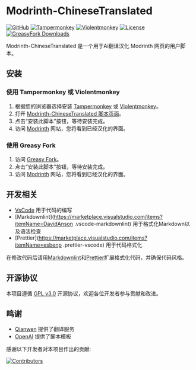 # Modrinth-ChineseTranslated

[![GitHub](https://img.shields.io/badge/GitHub-Repo-blue?logo=github&labelColor=000000&color=%23555555)](https://github.com/YlovexLN/Modrinth-ChineseTranslated)
[![Tampermonkey](https://img.shields.io/badge/Tampermonkey-Get%20Extension-blue?logo=tampermonkey&logoColor=white&color=darkgreen)](https://www.tampermonkey.net/)
[![Violentmonkey](https://img.shields.io/badge/Violentmonkey-Get%20Extension-orange?logo=violentmonkey&logoColor=white)](https://violentmonkey.github.io/)
[![License](https://img.shields.io/badge/License-GPL3.0-green.svg)](LICENSE)
[![GreasyFork Downloads](https://img.shields.io/greasyfork/dt/526366?label=GreasyFork%20Downloads&color=orange)](https://greasyfork.org/zh-CN/scripts/526366-modrinth-chinesetranslated)

Modrinth-ChineseTranslated 是一个用于Ai翻译汉化 Modrinth 网页的用户脚本。

## 安装

### 使用 Tampermonkey 或 Violentmonkey

1. 根据您的浏览器选择安装 [Tampermonkey](https://www.tampermonkey.net/) 或 [Violentmonkey](https://violentmonkey.github.io/)。
2. 打开 [Modrinth-ChineseTranslated 脚本页面](https://github.com/YlovexLN/Modrinth-ChineseTranslated/releases/latest/download/script.user.js)。
3. 点击“安装此脚本”按钮，等待安装完成。
4. 访问 [Modrinth](https://modrinth.com/) 网站，您将看到已经汉化的界面。

### 使用 Greasy Fork

1. 访问 [Greasy Fork](https://greasyfork.org/zh-CN/scripts/526366-modrinth-chinesetranslated)。
2. 点击“安装此脚本”按钮，等待安装完成。
3. 访问 [Modrinth](https://modrinth.com/) 网站，您将看到已经汉化的界面。

## 开发相关

- [VsCode](https://code.visualstudio.com/) 用于代码的编写
- [Markdownlint](<https://marketplace.visualstudio.com/items?itemName=DavidAnson>
  .vscode-markdownlint) 用于格式化Markdown以及语法检查
- [Prettier](<https://marketplace.visualstudio.com/items?itemName=esbenp>
  .prettier-vscode) 用于代码格式化

在修改代码后请用[Markdownlint](https://marketplace.visualstudio.com/items?itemName=DavidAnson.vscode-markdownlint)和[Prettier](https://marketplace.visualstudio.com/items?itemName=esbenp.prettier-vscode)扩展格式化代码，并确保代码风格。

## 开源协议

本项目遵循 [GPL v3.0](https://www.gnu.org/licenses/gpl-3.0.html) 开源协议，欢迎各位开发者参与贡献和改进。

## 鸣谢

- [Qianwen](https://tongyi.aliyun.com/) 提供了翻译服务
- [OpenAI](https://openai.com/) 提供了脚本模板

感谢以下开发者对本项目作出的贡献:

[![Contributors](https://contrib.rocks/image?repo=YlovexLN/Modrinth-ChineseTranslated&max=1000)](https://github.com/YlovexLN/Modrinth-ChineseTranslated/graphs/contributors)
